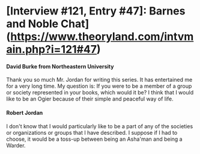 # [Interview #121, Entry #47]: Barnes and Noble Chat](https://www.theoryland.com/intvmain.php?i=121#47)

#### David Burke from Northeastern University

Thank you so much Mr. Jordan for writing this series. It has entertained me for a very long time. My question is: If you were to be a member of a group or society represented in your books, which would it be? I think that I would like to be an Ogier because of their simple and peaceful way of life.

#### Robert Jordan

I don't know that I would particularly like to be a part of any of the societies or organizations or groups that I have described. I suppose if I had to choose, it would be a toss-up between being an Asha'man and being a Warder.


